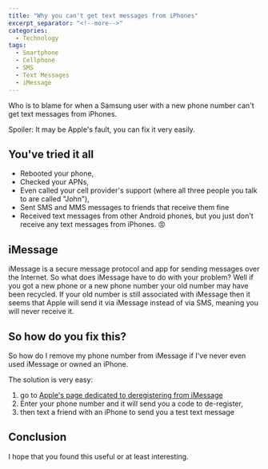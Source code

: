 ```yaml
---
title: "Why you can't get text messages from iPhones"
excerpt_separator: "<!--more-->"
categories:
  - Technology
tags:
  - Smartphone  
  - Cellphone
  - SMS
  - Text Messages
  - iMessage
---
```


Who is to blame for when a Samsung user with a new phone number can't get text messages from iPhones. 

<!--more-->
Spoiler: It may be Apple's fault, you can fix it very easily.

## You've tried it all
* Rebooted your phone, 
* Checked your APNs,
* Even called your cell provider's support (where all three people you talk to are called "John"),
* Sent SMS and MMS messages to friends that receive them fine
* Received text messages from other Android phones,
but you just don't receive any text messages from iPhones. 😡

## iMessage 

iMessage is a secure message protocol and app for sending messages over the Internet. So what does iMessage have to do with your problem? Well if you got a new phone or a new phone number your old number may have been recycled. If your old number is still associated with iMessage then it seems that Apple will send it via iMessage instead of via SMS, meaning you will never receive it.

## So how do you fix this?

So how do I remove my phone number from iMessage if I've never even used iMessage or owned an iPhone. 

The solution is very easy: 
1. go to [Apple's page dedicated to deregistering from iMessage](https://selfsolve.apple.com/deregister-imessage)
2. Enter your phone number and it will send you a code to de-register, 
3. then text a friend with an iPhone to send you a test text message

## Conclusion
I hope that you found this useful or at least interesting. 
